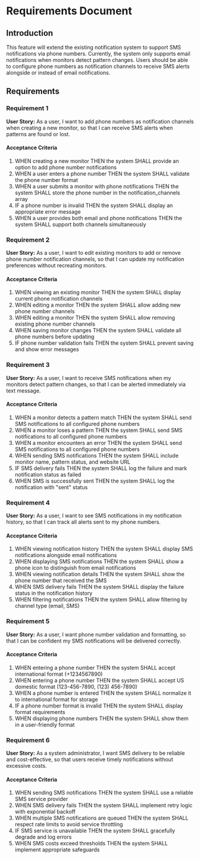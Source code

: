 # Requirements Document

## Introduction

This feature will extend the existing notification system to support SMS notifications via phone numbers. Currently, the system only supports email notifications when monitors detect pattern changes. Users should be able to configure phone numbers as notification channels to receive SMS alerts alongside or instead of email notifications.

## Requirements

### Requirement 1

**User Story:** As a user, I want to add phone numbers as notification channels when creating a new monitor, so that I can receive SMS alerts when patterns are found or lost.

#### Acceptance Criteria

1. WHEN creating a new monitor THEN the system SHALL provide an option to add phone number notifications
2. WHEN a user enters a phone number THEN the system SHALL validate the phone number format
3. WHEN a user submits a monitor with phone notifications THEN the system SHALL store the phone number in the notification_channels array
4. IF a phone number is invalid THEN the system SHALL display an appropriate error message
5. WHEN a user provides both email and phone notifications THEN the system SHALL support both channels simultaneously

### Requirement 2

**User Story:** As a user, I want to edit existing monitors to add or remove phone number notification channels, so that I can update my notification preferences without recreating monitors.

#### Acceptance Criteria

1. WHEN viewing an existing monitor THEN the system SHALL display current phone notification channels
2. WHEN editing a monitor THEN the system SHALL allow adding new phone number channels
3. WHEN editing a monitor THEN the system SHALL allow removing existing phone number channels
4. WHEN saving monitor changes THEN the system SHALL validate all phone numbers before updating
5. IF phone number validation fails THEN the system SHALL prevent saving and show error messages

### Requirement 3

**User Story:** As a user, I want to receive SMS notifications when my monitors detect pattern changes, so that I can be alerted immediately via text message.

#### Acceptance Criteria

1. WHEN a monitor detects a pattern match THEN the system SHALL send SMS notifications to all configured phone numbers
2. WHEN a monitor loses a pattern THEN the system SHALL send SMS notifications to all configured phone numbers
3. WHEN a monitor encounters an error THEN the system SHALL send SMS notifications to all configured phone numbers
4. WHEN sending SMS notifications THEN the system SHALL include monitor name, pattern status, and website URL
5. IF SMS delivery fails THEN the system SHALL log the failure and mark notification status as failed
6. WHEN SMS is successfully sent THEN the system SHALL log the notification with "sent" status

### Requirement 4

**User Story:** As a user, I want to see SMS notifications in my notification history, so that I can track all alerts sent to my phone numbers.

#### Acceptance Criteria

1. WHEN viewing notification history THEN the system SHALL display SMS notifications alongside email notifications
2. WHEN displaying SMS notifications THEN the system SHALL show a phone icon to distinguish from email notifications
3. WHEN viewing notification details THEN the system SHALL show the phone number that received the SMS
4. WHEN SMS delivery fails THEN the system SHALL display the failure status in the notification history
5. WHEN filtering notifications THEN the system SHALL allow filtering by channel type (email, SMS)

### Requirement 5

**User Story:** As a user, I want phone number validation and formatting, so that I can be confident my SMS notifications will be delivered correctly.

#### Acceptance Criteria

1. WHEN entering a phone number THEN the system SHALL accept international format (+1234567890)
2. WHEN entering a phone number THEN the system SHALL accept US domestic format (123-456-7890, (123) 456-7890)
3. WHEN a phone number is entered THEN the system SHALL normalize it to international format for storage
4. IF a phone number format is invalid THEN the system SHALL display format requirements
5. WHEN displaying phone numbers THEN the system SHALL show them in a user-friendly format

### Requirement 6

**User Story:** As a system administrator, I want SMS delivery to be reliable and cost-effective, so that users receive timely notifications without excessive costs.

#### Acceptance Criteria

1. WHEN sending SMS notifications THEN the system SHALL use a reliable SMS service provider
2. WHEN SMS delivery fails THEN the system SHALL implement retry logic with exponential backoff
3. WHEN multiple SMS notifications are queued THEN the system SHALL respect rate limits to avoid service throttling
4. IF SMS service is unavailable THEN the system SHALL gracefully degrade and log errors
5. WHEN SMS costs exceed thresholds THEN the system SHALL implement appropriate safeguards